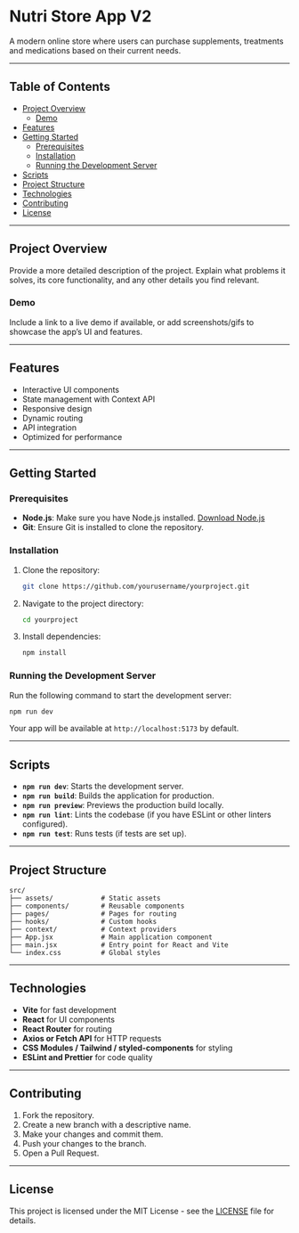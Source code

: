 # Nutri Store App V2

A modern online store where users can purchase supplements, treatments and medications based on their current needs.

---

## Table of Contents

- [Project Overview](#project-overview)
  - [Demo](#demo)
- [Features](#features)
- [Getting Started](#getting-started)
  - [Prerequisites](#prerequisites)
  - [Installation](#installation)
  - [Running the Development Server](#running-the-development-server)
- [Scripts](#scripts)
- [Project Structure](#project-structure)
- [Technologies](#technologies)
- [Contributing](#contributing)
- [License](#license)

---

## Project Overview

Provide a more detailed description of the project. Explain what problems it solves, its core functionality, and any other details you find relevant.

### Demo

Include a link to a live demo if available, or add screenshots/gifs to showcase the app’s UI and features.

---

## Features

- Interactive UI components
- State management with Context API
- Responsive design
- Dynamic routing
- API integration
- Optimized for performance

---

## Getting Started

### Prerequisites

- **Node.js**: Make sure you have Node.js installed. [Download Node.js](https://nodejs.org/)
- **Git**: Ensure Git is installed to clone the repository.

### Installation

1. Clone the repository:
   ```bash
   git clone https://github.com/yourusername/yourproject.git
   ```
2. Navigate to the project directory:
   ```bash
   cd yourproject
   ```
3. Install dependencies:
   ```bash
   npm install
   ```

### Running the Development Server

Run the following command to start the development server:

```bash
npm run dev
```

Your app will be available at `http://localhost:5173` by default.

---

## Scripts

- **`npm run dev`**: Starts the development server.
- **`npm run build`**: Builds the application for production.
- **`npm run preview`**: Previews the production build locally.
- **`npm run lint`**: Lints the codebase (if you have ESLint or other linters configured).
- **`npm run test`**: Runs tests (if tests are set up).

---

## Project Structure

```plaintext
src/
├── assets/            # Static assets
├── components/        # Reusable components
├── pages/             # Pages for routing
├── hooks/             # Custom hooks
├── context/           # Context providers
├── App.jsx            # Main application component
├── main.jsx           # Entry point for React and Vite
└── index.css          # Global styles
```

---

## Technologies

- **Vite** for fast development
- **React** for UI components
- **React Router** for routing
- **Axios or Fetch API** for HTTP requests
- **CSS Modules / Tailwind / styled-components** for styling
- **ESLint and Prettier** for code quality

---

## Contributing

1. Fork the repository.
2. Create a new branch with a descriptive name.
3. Make your changes and commit them.
4. Push your changes to the branch.
5. Open a Pull Request.

---

## License

This project is licensed under the MIT License - see the [LICENSE](LICENSE) file for details.
